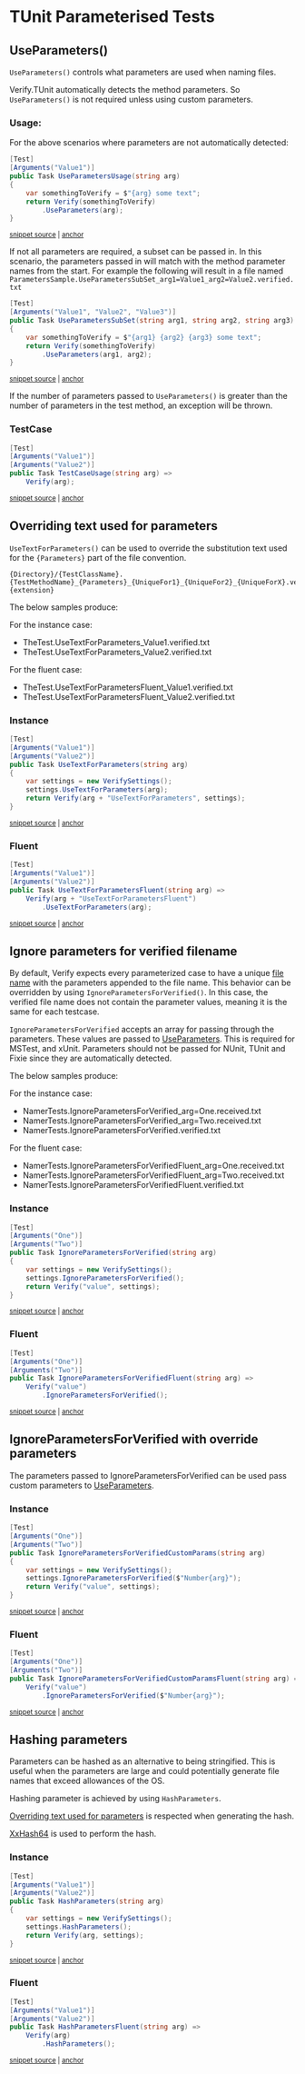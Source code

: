 <!--
GENERATED FILE - DO NOT EDIT
This file was generated by [MarkdownSnippets](https://github.com/SimonCropp/MarkdownSnippets).
Source File: /docs/mdsource/parameterised-tunit.source.md
To change this file edit the source file and then run MarkdownSnippets.
-->

# TUnit Parameterised Tests


## UseParameters()

`UseParameters()` controls what parameters are used when naming files. 

Verify.TUnit automatically detects the method parameters. So `UseParameters()` is not required unless using custom parameters.


### Usage:

For the above scenarios where parameters are not automatically detected: 

<!-- snippet: UseParametersTUnit -->
<a id='snippet-UseParametersTUnit'></a>
```cs
[Test]
[Arguments("Value1")]
public Task UseParametersUsage(string arg)
{
    var somethingToVerify = $"{arg} some text";
    return Verify(somethingToVerify)
        .UseParameters(arg);
}
```
<sup><a href='/src/Verify.TUnit.Tests/Snippets/ParametersSample.cs#L13-L24' title='Snippet source file'>snippet source</a> | <a href='#snippet-UseParametersTUnit' title='Start of snippet'>anchor</a></sup>
<!-- endSnippet -->

If not all parameters are required, a subset can be passed in. In this scenario, the parameters passed in will match with the method parameter names from the start. For example the following will result in a file named `ParametersSample.UseParametersSubSet_arg1=Value1_arg2=Value2.verified.txt`

<!-- snippet: UseParametersSubSetTUnit -->
<a id='snippet-UseParametersSubSetTUnit'></a>
```cs
[Test]
[Arguments("Value1", "Value2", "Value3")]
public Task UseParametersSubSet(string arg1, string arg2, string arg3)
{
    var somethingToVerify = $"{arg1} {arg2} {arg3} some text";
    return Verify(somethingToVerify)
        .UseParameters(arg1, arg2);
}
```
<sup><a href='/src/Verify.TUnit.Tests/Snippets/ParametersSample.cs#L26-L37' title='Snippet source file'>snippet source</a> | <a href='#snippet-UseParametersSubSetTUnit' title='Start of snippet'>anchor</a></sup>
<!-- endSnippet -->

If the number of parameters passed to `UseParameters()` is greater than the number of parameters in the test method, an exception will be thrown.


### TestCase

<!-- snippet: TestCaseTUnit -->
<a id='snippet-TestCaseTUnit'></a>
```cs
[Test]
[Arguments("Value1")]
[Arguments("Value2")]
public Task TestCaseUsage(string arg) =>
    Verify(arg);
```
<sup><a href='/src/Verify.TUnit.Tests/Snippets/ParametersSample.cs#L139-L147' title='Snippet source file'>snippet source</a> | <a href='#snippet-TestCaseTUnit' title='Start of snippet'>anchor</a></sup>
<!-- endSnippet -->


## Overriding text used for parameters

`UseTextForParameters()` can be used to override the substitution text used for the `{Parameters}` part of the file convention.<!-- include: override-parameters-text. path: /docs/mdsource/override-parameters-text.include.md -->

```
{Directory}/{TestClassName}.{TestMethodName}_{Parameters}_{UniqueFor1}_{UniqueFor2}_{UniqueForX}.verified.{extension}
```

The below samples produce:

For the instance case:

 * TheTest.UseTextForParameters_Value1.verified.txt
 * TheTest.UseTextForParameters_Value2.verified.txt

For the fluent case:

 * TheTest.UseTextForParametersFluent_Value1.verified.txt
 * TheTest.UseTextForParametersFluent_Value2.verified.txt<!-- endInclude -->


### Instance

<!-- snippet: UseTextForParametersInstanceTUnit -->
<a id='snippet-UseTextForParametersInstanceTUnit'></a>
```cs
[Test]
[Arguments("Value1")]
[Arguments("Value2")]
public Task UseTextForParameters(string arg)
{
    var settings = new VerifySettings();
    settings.UseTextForParameters(arg);
    return Verify(arg + "UseTextForParameters", settings);
}
```
<sup><a href='/src/Verify.TUnit.Tests/Snippets/ParametersSample.cs#L155-L167' title='Snippet source file'>snippet source</a> | <a href='#snippet-UseTextForParametersInstanceTUnit' title='Start of snippet'>anchor</a></sup>
<!-- endSnippet -->


### Fluent

<!-- snippet: UseTextForParametersFluentTUnit -->
<a id='snippet-UseTextForParametersFluentTUnit'></a>
```cs
[Test]
[Arguments("Value1")]
[Arguments("Value2")]
public Task UseTextForParametersFluent(string arg) =>
    Verify(arg + "UseTextForParametersFluent")
        .UseTextForParameters(arg);
```
<sup><a href='/src/Verify.TUnit.Tests/Snippets/ParametersSample.cs#L169-L178' title='Snippet source file'>snippet source</a> | <a href='#snippet-UseTextForParametersFluentTUnit' title='Start of snippet'>anchor</a></sup>
<!-- endSnippet -->


## Ignore parameters for verified filename

By default, Verify expects every parameterized case to have a unique [file name](/docs/naming.md) with the parameters appended to the file name. This behavior can be overridden by using `IgnoreParametersForVerified()`. In this case, the verified file name does not contain the parameter values, meaning it is the same for each testcase.<!-- include: ignore-parameters. path: /docs/mdsource/ignore-parameters.include.md -->

`IgnoreParametersForVerified` accepts an array for passing through the parameters. These values are passed to [UseParameters](#UseParameters). This is required for MSTest, and xUnit. Parameters should not be passed for NUnit, TUnit and Fixie since they are automatically detected.

The below samples produce:

For the instance case:

 * NamerTests.IgnoreParametersForVerified_arg=One.received.txt
 * NamerTests.IgnoreParametersForVerified_arg=Two.received.txt
 * NamerTests.IgnoreParametersForVerified.verified.txt

For the fluent case:

 * NamerTests.IgnoreParametersForVerifiedFluent_arg=One.received.txt
 * NamerTests.IgnoreParametersForVerifiedFluent_arg=Two.received.txt
 * NamerTests.IgnoreParametersForVerifiedFluent.verified.txt<!-- endInclude -->


### Instance

<!-- snippet: IgnoreParametersForVerifiedTUnit -->
<a id='snippet-IgnoreParametersForVerifiedTUnit'></a>
```cs
[Test]
[Arguments("One")]
[Arguments("Two")]
public Task IgnoreParametersForVerified(string arg)
{
    var settings = new VerifySettings();
    settings.IgnoreParametersForVerified();
    return Verify("value", settings);
}
```
<sup><a href='/src/Verify.TUnit.Tests/Snippets/ParametersSample.cs#L39-L51' title='Snippet source file'>snippet source</a> | <a href='#snippet-IgnoreParametersForVerifiedTUnit' title='Start of snippet'>anchor</a></sup>
<!-- endSnippet -->


### Fluent

<!-- snippet: IgnoreParametersForVerifiedFluentTUnit -->
<a id='snippet-IgnoreParametersForVerifiedFluentTUnit'></a>
```cs
[Test]
[Arguments("One")]
[Arguments("Two")]
public Task IgnoreParametersForVerifiedFluent(string arg) =>
    Verify("value")
        .IgnoreParametersForVerified();
```
<sup><a href='/src/Verify.TUnit.Tests/Snippets/ParametersSample.cs#L53-L62' title='Snippet source file'>snippet source</a> | <a href='#snippet-IgnoreParametersForVerifiedFluentTUnit' title='Start of snippet'>anchor</a></sup>
<!-- endSnippet -->


## IgnoreParametersForVerified with override parameters

The parameters passed to IgnoreParametersForVerified can be used pass custom parameters to [UseParameters](#UseParameters).


### Instance

<!-- snippet: IgnoreParametersForVerifiedCustomParamsTUnit -->
<a id='snippet-IgnoreParametersForVerifiedCustomParamsTUnit'></a>
```cs
[Test]
[Arguments("One")]
[Arguments("Two")]
public Task IgnoreParametersForVerifiedCustomParams(string arg)
{
    var settings = new VerifySettings();
    settings.IgnoreParametersForVerified($"Number{arg}");
    return Verify("value", settings);
}
```
<sup><a href='/src/Verify.TUnit.Tests/Snippets/ParametersSample.cs#L64-L76' title='Snippet source file'>snippet source</a> | <a href='#snippet-IgnoreParametersForVerifiedCustomParamsTUnit' title='Start of snippet'>anchor</a></sup>
<!-- endSnippet -->


### Fluent

<!-- snippet: IgnoreParametersForVerifiedCustomParamsFluentTUnit -->
<a id='snippet-IgnoreParametersForVerifiedCustomParamsFluentTUnit'></a>
```cs
[Test]
[Arguments("One")]
[Arguments("Two")]
public Task IgnoreParametersForVerifiedCustomParamsFluent(string arg) =>
    Verify("value")
        .IgnoreParametersForVerified($"Number{arg}");
```
<sup><a href='/src/Verify.TUnit.Tests/Snippets/ParametersSample.cs#L78-L87' title='Snippet source file'>snippet source</a> | <a href='#snippet-IgnoreParametersForVerifiedCustomParamsFluentTUnit' title='Start of snippet'>anchor</a></sup>
<!-- endSnippet -->


## Hashing parameters

Parameters can be hashed as an alternative to being stringified. This is useful when the parameters are large and could potentially generate file names that exceed allowances of the OS.<!-- include: hashing-parameters. path: /docs/mdsource/hashing-parameters.include.md -->

Hashing parameter is achieved by using `HashParameters`.

[Overriding text used for parameters](#overriding-text-used-for-parameters) is respected when generating the hash.

[XxHash64](https://learn.microsoft.com/en-us/dotnet/api/system.io.hashing.xxhash64) is used to perform the hash.<!-- endInclude -->


### Instance

<!-- snippet: UseParametersHashInstanceTUnit -->
<a id='snippet-UseParametersHashInstanceTUnit'></a>
```cs
[Test]
[Arguments("Value1")]
[Arguments("Value2")]
public Task HashParameters(string arg)
{
    var settings = new VerifySettings();
    settings.HashParameters();
    return Verify(arg, settings);
}
```
<sup><a href='/src/Verify.TUnit.Tests/Snippets/ParametersHashSample.cs#L3-L15' title='Snippet source file'>snippet source</a> | <a href='#snippet-UseParametersHashInstanceTUnit' title='Start of snippet'>anchor</a></sup>
<!-- endSnippet -->


### Fluent

<!-- snippet: UseParametersHashFluentTUnit -->
<a id='snippet-UseParametersHashFluentTUnit'></a>
```cs
[Test]
[Arguments("Value1")]
[Arguments("Value2")]
public Task HashParametersFluent(string arg) =>
    Verify(arg)
        .HashParameters();
```
<sup><a href='/src/Verify.TUnit.Tests/Snippets/ParametersHashSample.cs#L17-L26' title='Snippet source file'>snippet source</a> | <a href='#snippet-UseParametersHashFluentTUnit' title='Start of snippet'>anchor</a></sup>
<!-- endSnippet -->
